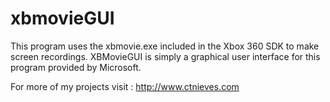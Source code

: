 xbmovieGUI
==========

This program uses the xbmovie.exe included in the Xbox 360 SDK to make screen recordings. 
XBMovieGUI is simply a graphical user interface for this program provided by Microsoft. 

For more of my projects visit : http://www.ctnieves.com